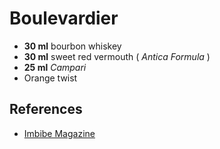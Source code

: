 # Boulevardier

* **30 ml** bourbon whiskey
* **30 ml** sweet red vermouth ( *Antica Formula* )
* **25 ml** *Campari*
* Orange twist

## References

* [Imbibe Magazine](http://imbibemagazine.com/The-Boulevardier-Cocktail-Recipe)
